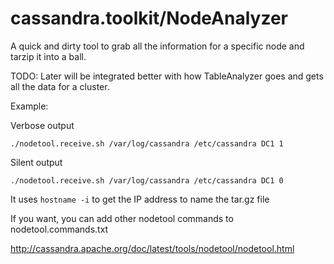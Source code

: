 # cassandra.toolkit/NodeAnalyzer
A quick and dirty tool to grab all the information for a specific node and tarzip it into a ball. 

TODO: Later will be integrated better with how TableAnalyzer goes and gets all the data for a cluster. 

Example:

Verbose output 

```
./nodetool.receive.sh /var/log/cassandra /etc/cassandra DC1 1
```

Silent output 

```
./nodetool.receive.sh /var/log/cassandra /etc/cassandra DC1 0
```

It uses `hostname -i` to get the IP address to name the tar.gz file

If you want, you can add other nodetool commands to nodetool.commands.txt

http://cassandra.apache.org/doc/latest/tools/nodetool/nodetool.html
